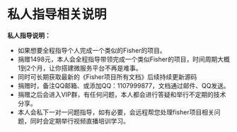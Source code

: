 # 私人指导相关说明

**私人指导说明：**

- 如果想要全程指导个人完成一个类似的Fisher的项目。
- 捐赠1498元，本人会全程指导带领完成一个类似Fisher的项目，时间周期大概1到2个月，让你搭建微服务平台不再是难事。
- 同时可长期获取最新的《Fisher项目所有文档》后续持续更新源码
- 捐赠时，备注QQ邮箱、或添加QQ：1107999877，文档通过邮件、QQ发送。
- 捐赠之后会进入VIP群，有任何问题，本人都会进行答疑和举行不定期的技术分享。
- 本人会私下一对一问题指导，如有必要，会远程帮您处理fisher项目相关问题，同时会定期举行视频直播培训学习。